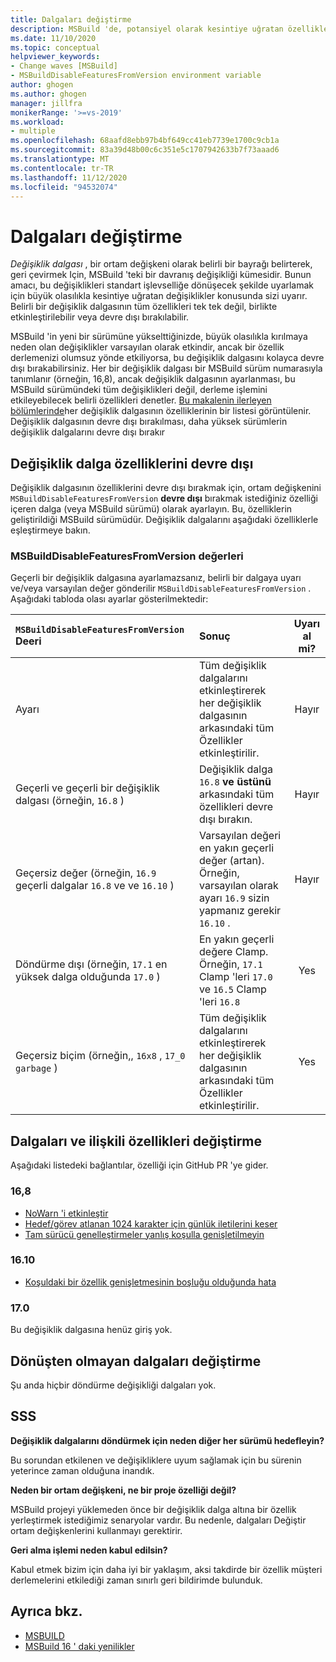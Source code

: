```yaml
---
title: Dalgaları değiştirme
description: MSBuild 'de, potansiyel olarak kesintiye uğratan özellikleri etkinleştirmeyi veya devre dışı bırakmayı öğrenin.
ms.date: 11/10/2020
ms.topic: conceptual
helpviewer_keywords:
- Change waves [MSBuild]
- MSBuildDisableFeaturesFromVersion environment variable
author: ghogen
ms.author: ghogen
manager: jillfra
monikerRange: '>=vs-2019'
ms.workload:
- multiple
ms.openlocfilehash: 68aafd8ebb97b4bf649cc41eb7739e1700c9cb1a
ms.sourcegitcommit: 83a39d48b00c6c351e5c1707942633b7f73aaad6
ms.translationtype: MT
ms.contentlocale: tr-TR
ms.lasthandoff: 11/12/2020
ms.locfileid: "94532074"
---
```

# <a name="change-waves"></a>Dalgaları değiştirme

*Değişiklik dalgası* , bir ortam değişkeni olarak belirli bir bayrağı belirterek, geri çevirmek Için, MSBuild 'teki bir davranış değişikliği kümesidir. Bunun amacı, bu değişiklikleri standart işlevselliğe dönüşecek şekilde uyarlamak için büyük olasılıkla kesintiye uğratan değişiklikler konusunda sizi uyarır. Belirli bir değişiklik dalgasının tüm özellikleri tek tek değil, birlikte etkinleştirilebilir veya devre dışı bırakılabilir.

MSBuild 'in yeni bir sürümüne yükselttiğinizde, büyük olasılıkla kırılmaya neden olan değişiklikler varsayılan olarak etkindir, ancak bir özellik derlemenizi olumsuz yönde etkiliyorsa, bu değişiklik dalgasını kolayca devre dışı bırakabilirsiniz. Her bir değişiklik dalgası bir MSBuild sürüm numarasıyla tanımlanır (örneğin, 16,8), ancak değişiklik dalgasının ayarlanması, bu MSBuild sürümündeki tüm değişiklikleri değil, derleme işlemini etkileyebilecek belirli özellikleri denetler. [Bu makalenin ilerleyen bölümlerinde](#change-waves-and-associated-features)her değişiklik dalgasının özelliklerinin bir listesi görüntülenir. Değişiklik dalgasının devre dışı bırakılması, daha yüksek sürümlerin değişiklik dalgalarını devre dışı bırakır

## <a name="opt-out-of-change-wave-features"></a>Değişiklik dalga özelliklerini devre dışı

Değişiklik dalgasının özelliklerini devre dışı bırakmak için, ortam değişkenini `MSBuildDisableFeaturesFromVersion` **devre dışı** bırakmak istediğiniz özelliği içeren dalga (veya MSBuild sürümü) olarak ayarlayın. Bu, özelliklerin geliştirildiği MSBuild sürümüdür. Değişiklik dalgalarını aşağıdaki özelliklerle eşleştirmeye bakın.

### <a name="msbuilddisablefeaturesfromversion-values"></a>MSBuildDisableFeaturesFromVersion değerleri

Geçerli bir değişiklik dalgasına ayarlamazsanız, belirli bir dalgaya uyarı ve/veya varsayılan değer gönderilir `MSBuildDisableFeaturesFromVersion` . Aşağıdaki tabloda olası ayarlar gösterilmektedir:

| `MSBuildDisableFeaturesFromVersion` Deeri                         | Sonuç        | Uyarı al mi? |
| :-------------                                                    | :----------   | :----------: |
| Ayarı                                                             | Tüm değişiklik dalgalarını etkinleştirerek her değişiklik dalgasının arkasındaki tüm Özellikler etkinleştirilir.               | Hayır   |
| Geçerli ve geçerli bir değişiklik dalgası (örneğin, `16.8` )                      | Değişiklik dalga `16.8` **ve üstünü** arkasındaki tüm özellikleri devre dışı bırakın.                                           | Hayır   |
| Geçersiz değer (örneğin, `16.9` geçerli dalgalar `16.8` ve ve `16.10` )| Varsayılan değeri en yakın geçerli değer (artan). Örneğin, varsayılan olarak ayarı `16.9` sizin yapmanız gerekir `16.10` .               | Hayır   |
| Döndürme dışı (örneğin, `17.1` en yüksek dalga olduğunda `17.0` )      | En yakın geçerli değere Clamp. Örneğin, `17.1` Clamp 'leri `17.0` ve `16.5` Clamp 'leri `16.8`                    | Yes  |
| Geçersiz biçim (örneğin,, `16x8` , `17_0` `garbage` )                    | Tüm değişiklik dalgalarını etkinleştirerek her değişiklik dalgasının arkasındaki tüm Özellikler etkinleştirilir.               | Yes  |

## <a name="change-waves-and-associated-features"></a>Dalgaları ve ilişkili özellikleri değiştirme

Aşağıdaki listedeki bağlantılar, özelliği için GitHub PR 'ye gider.

### <a name="168"></a>16,8

- [NoWarn 'i etkinleştir](https://github.com/dotnet/msbuild/pull/5671)
- [Hedef/görev atlanan 1024 karakter için günlük iletilerini keser](https://github.com/dotnet/msbuild/pull/5553)
- [Tam sürücü genelleştirmeler yanlış koşulla genişletilmeyin](https://github.com/dotnet/msbuild/pull/5669)

### <a name="1610"></a>16.10

- [Koşuldaki bir özellik genişletmesinin boşluğu olduğunda hata](https://github.com/dotnet/msbuild/pull/5672)

### <a name="170"></a>17.0

Bu değişiklik dalgasına henüz giriş yok.

## <a name="change-waves-that-are-out-of-rotation"></a>Dönüşten olmayan dalgaları değiştirme

Şu anda hiçbir döndürme değişikliği dalgaları yok.

## <a name="faq"></a>SSS

**Değişiklik dalgalarını döndürmek için neden diğer her sürümü hedefleyin?**

Bu sorundan etkilenen ve değişikliklere uyum sağlamak için bu sürenin yeterince zaman olduğuna inandık.

**Neden bir ortam değişkeni, ne bir proje özelliği değil?**

MSBuild projeyi yüklemeden önce bir değişiklik dalga altına bir özellik yerleştirmek istediğimiz senaryolar vardır. Bu nedenle, dalgaları Değiştir ortam değişkenlerini kullanmayı gerektirir.

**Geri alma işlemi neden kabul edilsin?**

Kabul etmek bizim için daha iyi bir yaklaşım, aksi takdirde bir özellik müşteri derlemelerini etkilediği zaman sınırlı geri bildirimde bulunduk.

## <a name="see-also"></a>Ayrıca bkz.

- [MSBUILD](msbuild.md)
- [MSBuild 16 ' daki yenilikler](whats-new-msbuild-16-0.md)
